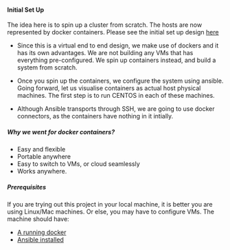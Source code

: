 #### Initial Set Up
The idea here is to spin up a cluster from scratch. The hosts are now represented by docker containers.
Please see the initial set up design [here](images/Initial_Setup_Docker_CentOS.png)

* Since this is a virtual end to end design, we make use of dockers and it has its own advantages. We are not building any VMs that has everything pre-configured. We spin up containers instead, and build a system from scratch.

* Once you spin up the containers, we configure the system using ansible. Going forward, let us visualise containers as actual host physical machines. The first step is to run CENTOS in each of these machines.

* Although Ansible transports through SSH, we are going to use docker connectors, as the containers have nothing in it intially.


##### Why we went for docker containers?
* Easy and flexible
* Portable anywhere
* Easy to switch to VMs, or cloud seamlessly
* Works anywhere.

##### Prerequisites
If you are trying out this project in your local machine, it is better you are using Linux/Mac machines. Or else, you may have to configure VMs. The machine should have:

* [A running docker](https://docs.docker.com/engine/installation/)
* [Ansible installed](AnsibleInstallation.md)
